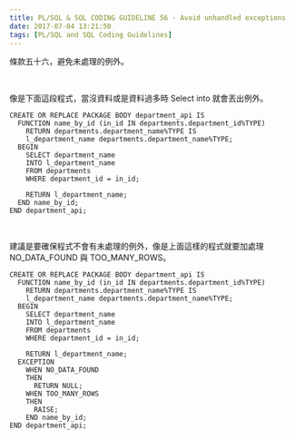 ```yaml
---
title: PL/SQL & SQL CODING GUIDELINE 56 - Avoid unhandled exceptions
date: 2017-07-04 13:21:50
tags: [PL/SQL and SQL Coding Guidelines]
---
```


條款五十六，避免未處理的例外。

<!-- More -->

<br/>


像是下面這段程式，當沒資料或是資料過多時 Select into 就會丟出例外。  

```plsql
CREATE OR REPLACE PACKAGE BODY department_api IS 
  FUNCTION name_by_id (in_id IN departments.department_id%TYPE) 
    RETURN departments.department_name%TYPE IS 
    l_department_name departments.department_name%TYPE; 
  BEGIN 
    SELECT department_name 
    INTO l_department_name 
    FROM departments 
    WHERE department_id = in_id; 

    RETURN l_department_name; 
  END name_by_id; 
END department_api;
```

<br/>


建議是要確保程式不會有未處理的例外，像是上面這樣的程式就要加處理 NO_DATA_FOUND 與 TOO_MANY_ROWS。  

```plsql
CREATE OR REPLACE PACKAGE BODY department_api IS 
  FUNCTION name_by_id (in_id IN departments.department_id%TYPE) 
    RETURN departments.department_name%TYPE IS 
    l_department_name departments.department_name%TYPE; 
  BEGIN 
    SELECT department_name 
    INTO l_department_name 
    FROM departments 
    WHERE department_id = in_id; 

    RETURN l_department_name; 
  EXCEPTION 
    WHEN NO_DATA_FOUND 
    THEN 
      RETURN NULL; 
    WHEN TOO_MANY_ROWS 
    THEN 
      RAISE; 
    END name_by_id; 
END department_api;
```
